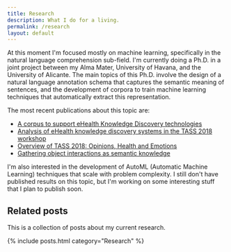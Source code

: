 ```yaml
---
title: Research
description: What I do for a living.
permalink: /research
layout: default
---
```


At this moment I'm focused mostly on machine learning, specifically in the natural language comprehension sub-field.
I'm currently doing a Ph.D. in a joint project between my Alma Mater, University of Havana, and the University of Alicante.
The main topics of this Ph.D. involve the design of a natural language annotation schema that captures the semantic meaning of sentences, and the development of corpora to train machine learning techniques that automatically extract this representation.

The most recent publications about this topic are:

* [A corpus to support eHealth Knowledge Discovery technologies](https://doi.org/10.1016/j.jbi.2019.103172)
* [Analysis of eHealth knowledge discovery systems in the TASS 2018 workshop](http://journal.sepln.org/sepln/ojs/ojs/index.php/pln/article/view/5947)
* [Overview of TASS 2018: Opinions, Health and Emotions](http://rua.ua.es/dspace/handle/10045/81394)
* [Gathering object interactions as semantic knowledge](https://search.proquest.com/openview/5938022ad52e338c5f986d5598a30055/1?pq-origsite=gscholar&cbl=1976349)

I'm also interested in the development of AutoML (Automatic Machine Learning) techniques that scale with problem complexity. I still don't have published results on this topic, but I'm working on some interesting stuff that I plan to publish soon.

## Related posts

This is a collection of posts about my current research.

{% include posts.html category="Research" %}
